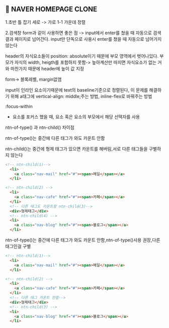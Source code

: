 ## 💚  NAVER HOMEPAGE CLONE 


1.초반 틀 잡기 세로 -> 가로
1-1 가운데 정렬

2.검색창
form과 같이 사용하면 좋은 점 ->
input에서 enter를 쳤을 때 자동으로 검색 결과 페이지로 넘어간다.
input만 단독으로 사용시 enter를 쳤을 때 자동으로  넘어가지 않는다

header의 자식요소들이 position: absolute이기 때문에 부모 영역에서 벗어나있다.
부모가 자식의 width, heigth를 포함하지 못함-> 높아계산만 따지면 자식요소가 없는 거와 마찬가지 때문에 header에 높이 값 지정

form-> 블록레벨, margin없앰

input이 인라인 요소이기때문에 text의 baseline기준으로 정렬된다,
이 문제를 해결하기 위해  a태그에  vertical-align: middle;주는 방법,
inline-flex로 바꿔주는 방법



:focus-within
- 요소를 포커스 했을 때, 요소 혹은 요소의 부모에서 해당 선택자를 사용


ntn-of-type() 과 ntn-child() 차이점

ntn-of-type()는 중간에 다른 태그가 와도 카운트 안함

ntn-child()는 중간에 형제 태그가 있으면 카운트를 해버림,서로 다른 태그들을 구별하지 않는다

```html
<!-- ntn-child(1)-->
  <li>
    <a class="nav-mail" href="#"><span>메일</span></a>
  </li>

<!-- ntn-child(2) -->
  <li>
    <a class="nav-cafe" href="#"><span>카페</span></a>
  </li>
  <!-- 다른 태그도 카운트함 ntn-child(3)-->
  <div>형제태그</div>
  <!-- ntn-child(4) -->
  <li>
    <a class="nav-blog" href="#"><span>블로그</span></a>
  </li>
```


ntn-of-type()는 중간에 다른 태그가 와도 카운트 안함,ntn-of-type()사용 권장,다른 태그인걸 구별



```html
<!-- ntn-child(1)-->
  <li>
    <a class="nav-mail" href="#"><span>메일</span></a>
  </li>

<!-- ntn-child(2) -->
  <li>
    <a class="nav-cafe" href="#"><span>카페</span></a>
  </li>
  <!-- 다른 태그 카운트 안함-->
  <div>형제태그</div>
  <!-- ntn-child(3) -->
  <li>
    <a class="nav-blog" href="#"><span>블로그</span></a>
  </li>
```
